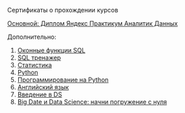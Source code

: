 
Сертификаты о прохождении курсов

[Основной: Диплом Яндекс Практикум Аналитик Данных](https://github.com/Davydkova/Davydkova-Data_analyst/blob/main/sertificates/%D0%AF%D0%BD%D0%B4%D0%B5%D0%BA%D1%81%20%D0%9F%D1%80%D0%B0%D0%BA%D1%82%D0%B8%D0%BA%D1%83%D0%BC%20DA.pdf) 



Дополнительно:

1. [Оконные функции SQL](https://github.com/Davydkova/Davydkova-Data_analyst/blob/main/sertificates/SQL%20.pdf)
2. [SQL тренажер](https://github.com/Davydkova/Davydkova-Data_analyst/blob/main/sertificates/SQL%20%D0%A2%D1%80%D0%B5%D0%BD%D0%B0%D0%B6%D0%B5%D1%80.pdf)
3. [Статистика](https://github.com/Davydkova/Davydkova-Data_analyst/blob/main/sertificates/%D0%9A%D0%B0%D1%80%D0%BF%D0%BE%D0%B2_%D1%81%D1%82%D0%B0%D1%82%D0%B8%D1%81%D1%82%D0%B8%D0%BA%D0%B0.pdf)
4. [Python](https://github.com/Davydkova/Davydkova-Data_analyst/blob/main/sertificates/%D0%9F%D0%BE%D0%BA%D0%BE%D0%BB%D0%B5%D0%BD%D0%B8%D0%B5%20Python.pdf)
5. [Программирование на Python](https://github.com/Davydkova/Davydkova-Data_analyst/blob/main/sertificates/%D0%9F%D1%80%D0%BE%D0%B3%D1%80%D0%B0%D0%BC%D0%BC%D0%B8%D1%80%D0%BE%D0%B2%D0%B0%D0%BD%D0%B8%D0%B5%20%D0%BD%D0%B0%20Python.pdf)
6. [Английский язык](https://github.com/Davydkova/Davydkova-Data_analyst/blob/main/sertificates/English.jpg)
7. [Введение в DS](https://github.com/Davydkova/Davydkova-Data_analyst/blob/main/sertificates/%D0%92%D0%B2%D0%B5%D0%B4%D0%B5%D0%BD%D0%B8%D0%B5%20%D0%B2%20DS.pdf)
8. [Big Date и Data Science: начни погружение с нуля](https://github.com/Davydkova/Davydkova-Data_analyst/blob/main/sertificates/BIG%20DATE%20.pdf)
